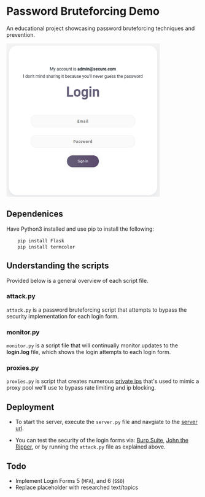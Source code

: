 # Password Bruteforcing Demo

An educational project showcasing password bruteforcing techniques and prevention. 

<!-- ![login](src/static/images/screenshot.png) -->
<img src="src/static/images/screenshot.png" alt="Alt Text" width="400" height="400">

## Dependenices

Have Python3 installed and use pip to install the following:
```
    pip install Flask
    pip install termcolor
```

## Understanding the scripts

Provided below is a general overview of each script file.

### attack.py

`attack.py` is a password bruteforcing script that attempts to bypass the security
implementation for each login form.

### monitor.py

`monitor.py` is a script file that will continually monitor updates to the __login.log__ file, which shows the login attempts to each login form.

### proxies.py

`proxies.py` is script that creates numerous [private ips](https://whatismyipaddress.com/private-ip#private-ip) that's used to mimic a proxy pool we'll
use to bypass rate limiting and ip blocking.

## Deployment

* To start the server, execute the `server.py` file and navgiate to the [server url](http://127.0.0.1:5000/).

* You can test the security of the login forms via: [Burp Suite](https://portswigger.net/burp), [John the Ripper](https://github.com/openwall/john), or by running the `attack.py` file as explained above.

## Todo
* Implement Login Forms 5 (`MFA`), and 6 (`SSO`)
* Replace placeholder with researched text/topics
